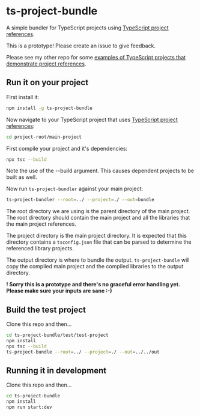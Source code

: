 # ts-project-bundle

A simple bundler for TypeScript projects using [TypeScript project references](https://www.typescriptlang.org/docs/handbook/project-references.html).

This is a prototype! Please create an issue to give feedback.

Please see my other repo for some [examples of TypeScript projects that demonstrate project references](https://github.com/ashleydavis/sharing-typescript-code-libraries).

## Run it on your project

First install it:

```bash
npm install -g ts-project-bundle
```

Now navigate to your TypeScript project that uses [TypeScript project references](https://www.typescriptlang.org/docs/handbook/project-references.html):

```bash
cd project-root/main-project
```

First compile your project and it's dependencies:

```bash
npx tsc --build
```

Note the use of the --build argument. This causes dependent projects to be built as well.

Now run `ts-project-bundler` against your main project:

```bash
ts-project-bundler --root=../ --project=./ --out=bundle
```

The root directory we are using is the parent directory of the main project. The root directory should contain the main project and all the libraries that the main project references.

The project directory is the main project directory. It is expected that this directory contains a `tsconfig.json` file that can be parsed to determine the referenced library projects.

The output directory is where to bundle the output. `ts-project-bundle` will copy the compiled main project and the compiled libraries to the output directory.

**! Sorry this is a prototype and there's no graceful error handling yet. Please make sure your inputs are sane :-)**

## Build the test project

Clone this repo and then...

```bash
cd ts-project-bundle/test/test-project
npm install 
npx tsc --build
ts-project-bundle --root=../ --project=./ --out=../../out
```

## Running it in development

Clone this repo and then...

```bash
cd ts-project-bundle
npm install
npm run start:dev
```